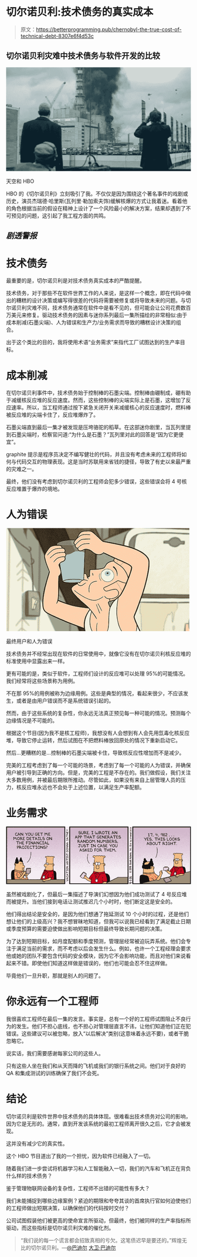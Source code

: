 # 切尔诺贝利:技术债务的真实成本

> 原文：<https://betterprogramming.pub/chernobyl-the-true-cost-of-technical-debt-8307e6f4d53c>

## 切尔诺贝利灾难中技术债务与软件开发的比较

![](img/029d367aff5e7f12625bb2539e7f4540.png)

天空和 HBO

HBO 的《切尔诺贝利》立刻吸引了我。不仅仅是因为围绕这个著名事件的戏剧或历史，演员杰瑞德·哈里斯(瓦列里·勒加索夫饰)缓解核爆的方式让我着迷。看着他的角色根据当前的假设在精神上设计了一个风险最小的解决方案，结果却遇到了不可预见的问题，这引起了我工程方面的共鸣。

## *剧透警报*

# 技术债务

最重要的是，切尔诺贝利是对技术债务真实成本的严酷提醒。

技术债务，对于那些不在软件世界工作的人来说，是这样一个概念，即在代码中做出的糟糕的设计决策或编写得很差的代码将需要被修复或将导致未来的问题。与切尔诺贝利灾难不同，技术债务通常在软件中是看不见的，但可能会让公司花费数百万美元来修复。驱动技术债务的因素与迷你系列最后一集所描绘的非常相似:由于成本削减(石墨尖端)、人为错误和生产力/业务需求而导致的糟糕设计决策的组合。

出于这个类比的目的，我将使用术语“业务需求”来指代工厂试图达到的生产率目标。

# 成本削减

在切尔诺贝利事件中，技术债务始于控制棒的石墨尖端。控制棒由硼制成，硼有助于减缓核反应堆的反应速度。然而，这些控制棒的尖端实际上是石墨，这增加了反应速率。所以，当工程师通过按下紧急关闭开关来减缓核心的反应速度时，燃料棒被反应堆的尖端卡住了，反应堆爆炸了。

石墨尖端直到最后一集才被发现是压垮骆驼的稻草。在这部迷你剧里，当瓦列里提到石墨尖端时，检察官问道:“为什么是石墨？”瓦列里对此的回答是“因为它更便宜”。

graphite 提示是程序员决定不编写健壮的代码，并且没有考虑未来的工程师将如何与代码交互的物理表现。这是当时苏联用来省钱的捷径，导致了有史以来最严重的灾难之一。

最终，他们没有考虑到切尔诺贝利的工程师会犯多少错误，这些错误会将 4 号核反应堆置于爆炸的境地。

# **人为错误**

![](img/2b34b8bfb84533e16c686ee4cd8c09af.png)

最终用户和人为错误

技术债务并不经常出现在软件的日常使用中，就像它没有在切尔诺贝利核反应堆的标准使用中显露出来一样。

更有可能的是，类似于软件，工程师们设计的反应堆可以处理 95%的可能情况。我们经常将这些场景称为用例。

不在那 95%的用例被称为边缘用例。这些是典型的情况，看起来很少，不应该发生，或者是由用户错误而不是系统错误引起的。

然而，由于这些系统的复杂性，你永远无法真正预见每一种可能的情况。预测每个边缘情况是不可能的。

根据这个节目(因为我不是核工程师)，我想没有人会想到有人会先用氙毒化核反应堆，导致它停止运转，然后试图在不把燃料棒放回原处的情况下重新启动它。

然后…更糟糕的是…控制棒的石墨尖端被卡住，导致核反应性增加而不是减少。

完美的工程考虑到了每一个可能的场景，考虑到了每一个可能的人为错误，并确保用户被引导到正确的方向。但是，完美的工程是不存在的。我们做假设，我们关注大多数用例，并被最后期限所推动。尽管如此，如果没有来自上层管理人员的压力，核反应堆永远也不会处于上述位置，以满足生产率配额。

# 业务需求

![](img/75a7f139895c4173670c8fd107acbf92.png)

虽然被戏剧化了，但最后一集描述了导演们幻想因为他们成功测试了 4 号反应堆而被提升。当他们接到电话让测试推迟几个小时时，他们断定这是安全的。

他们得出结论是安全的，是因为他们想通了拖延测试 10 个小时的过程，还是他们想让他们的上级高兴？我不想冒昧地知道，但我可以说我已经看到了满足截止日期或季度预算的需要迫使做出影响短期目标但最终导致长期问题的决策。

为了达到短期目标，如月度配额和季度预测，管理层经常被迫玩弄系统。他们会专注于满足当前的需求，而不考虑以后会发生什么。例如，也许一个工程经理会要求他或她的团队不要包含代码的安全模块，因为它不会影响功能，而且对他们来说看起来不错。即使他们知道这样做是错误的，他们也可能会忍不住这样做。

毕竟他们一旦升职，那就是别人的问题了。

# 你永远有一个工程师

我很喜欢工程师在最后一集的发言。事实是，总有一个好的工程师试图阻止不良行为的发生。他们不担心底线，也不担心对管理层直言不讳，让他们知道他们正在犯错误。这些建议可以被忽略，放入“以后解决”类别(这意味着永远不要)，或者干脆忽略它。

说实话，我们需要感谢每家公司的这些人。

只有这些人坐在我们和从天而降的飞机或我们的银行系统之间。他们对于良好的 QA 和集成测试的训练确保了我们不会死。

# 结论

切尔诺贝利是软件世界中技术债务的具体体现。很难看出技术债务对公司的影响，因为它是无形的。通常，直到开发该系统的最初工程师离开很久之后，它才会被发现。

这并没有减少它的真实性。

这个 HBO 节目道出了我的一个担忧，因为软件已经融入了一切。

随着我们进一步尝试将机器学习和人工智能融入一切，我们的汽车和飞机正在背负什么样的技术债务？

鉴于管理物联网设备的复杂性，工程师不出错的可能性有多大？

我们未能捕捉到哪些边缘案例？紧迫的期限和夸夸其谈的首席执行官如何迫使他们的工程师做出短期决策，以确保他们的代码按时交付？

公司试图假装他们被更高的使命宣言所驱动，但最终，他们被同样的生产率指标所驱动，而这些指标是切尔诺贝利灾难的催化剂。

> “我们说的每一个谎言都会招致真相的亏欠。这笔债迟早是要还的。”辉煌无比的切尔诺贝利。—[@巴迪尔](https://twitter.com/Baddiel) [大卫·巴迪尔](https://medium.com/u/fcc71cae3cda?source=post_page-----8307e6f4d53c--------------------------------)